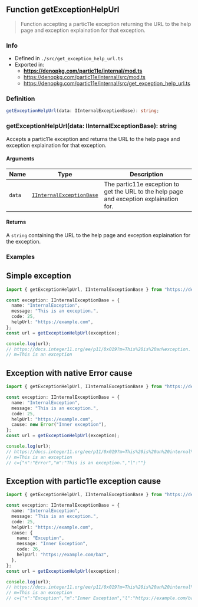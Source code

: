 ## Function getExceptionHelpUrl

> Function accepting a partic11e exception returning the URL to the help page
> and exception explaination for that exception.

### Info

* Defined in `./src/get_exception_help_url.ts`
* Exported in:
  * **https://denopkg.com/partic11e/internal/mod.ts**
  * https://denopkg.com/partic11e/internal/src/mod.ts
  * https://denopkg.com/partic11e/internal/src/get_exception_help_url.ts

### Definition

```ts
getExceptionHelpUrl(data: IInternalExceptionBase): string;
```

### getExceptionHelpUrl(data: IInternalExceptionBase): string

Accepts a partic11e exception and returns the URL to the help page and exception explaination for that exception.

#### Arguments

| Name | Type | Description |
|------|------|-------------|
| `data` | [`IInternalExceptionBase`](../interface/iinternalexceptionbase) | The partic11e exception to get the URL to the help page and exception explaination for. |

#### Returns

A `string` containing the URL to the help page and exception explaination for the exception.

### Examples

<!-- tabs:start -->
## **Simple exception**
```ts
import { getExceptionHelpUrl, IInternalExceptionBase } from "https://denopkg.com/partic11e/internal/mod.ts";

const exception: IInternalExceptionBase = {
  name: "InternalException",
  message: "This is an exception.",
  code: 25,
  helpUrl: "https://example.com",
};
const url = getExceptionHelpUrl(exception);

console.log(url);
// https://docs.integer11.org/ee/p11/0x019?m=This%20is%20an%exception.
// m=This is an exception
```

## **Exception with native Error cause**
```ts
import { getExceptionHelpUrl, IInternalExceptionBase } from "https://denopkg.com/partic11e/internal/mod.ts";

const exception: IInternalExceptionBase = {
  name: "InternalException",
  message: "This is an exception.",
  code: 25,
  helpUrl: "https://example.com",
  cause: new Error("Inner exception"),
};
const url = getExceptionHelpUrl(exception);

console.log(url);
// https://docs.integer11.org/ee/p11/0x019?m=This%20is%20an%20internal%20exception.&c=%7B%22n%22%3A%22Error%22%2C%22m%22%3A%22This%20is%20an%20exception.%22%2C%22l%22%3A%22%22%7D
// m=This is an exception
// c={"n":"Error","m":"This is an exception.","l":""}
```

## **Exception with partic11e exception cause**
```ts
import { getExceptionHelpUrl, IInternalExceptionBase } from "https://denopkg.com/partic11e/internal/mod.ts";

const exception: IInternalExceptionBase = {
  name: "InternalException",
  message: "This is an exception.",
  code: 25,
  helpUrl: "https://example.com",  
  cause: {
    name: "Exception",
    message: "Inner Exception",
    code: 26,
    helpUrl: "https://example.com/baz",
  },
};
const url = getExceptionHelpUrl(exception);

console.log(url);
// https://docs.integer11.org/ee/p11/0x019?m=This%20is%20an%20internal%20exception.&c=%7B%22n%22%3A%22Exception%22%2C%22m%22%3A%22Inner%20Exception%22%2C%22l%22%3A%22https%3A%2F%2Fexample.com%2Fbaz%22%7D
// m=This is an exception
// c={"n":"Exception","m":"Inner Exception","l":"https://example.com/baz"}
```

<!-- tabs:end -->